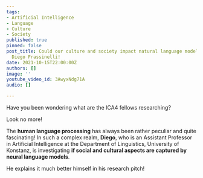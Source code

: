 ```yaml
---
tags:
- Artificial Intelligence
- Language
- Culture
- Society
published: true
pinned: false
post_title: Could our culture and society impact natural language models? Let's ask
  Diego Frassinelli!
date: 2021-10-15T22:00:00Z
authors: []
image: ''
youtube_video_id: 3AwyxNdg71A
audio: []

---
```

Have you been wondering what are the ICA4 fellows researching?

Look no more!

The **human language processing** has always been rather peculiar and quite fascinating! In such a complex realm, **Diego**, who is an Assistant Professor in Artificial Intelligence at the Department of Linguistics, University of Konstanz, is investigating **if social and cultural aspects are captured by neural language models**.

He explains it much better himself in his research pitch!
